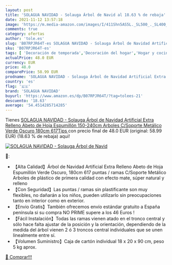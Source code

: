 ```yaml
---
layout: post
title: 'SOLAGUA NAVIDAD - Solauga Árbol de Navid al 18.63 % de rebaja'
date: 2021-11-12 13:57:18
image: 'https://m.media-amazon.com/images/I/411Shn5AS5L._SL500_._SL400_.jpg'
comments: true
category: ofertas
author: 'tole.es'
slug: 'B07RPJR64T-es SOLAGUA NAVIDAD - Solauga Árbol de Navidad Artificial...'
sku: 'B07RPJR64T-es'
tags: [ 'Decoración de temporada','Decoración del hogar','Hogar y cocina','navidad','solagua navidad','Árboles de navidad', ]
actualPrice: 48.0 EUR
currency: EUR
price: 48.0
comparePrice: 58.99 EUR
prodname: 'SOLAGUA NAVIDAD - Solauga Árbol de Navidad Artificial Extra Relleno Abeto de Hoja Espumillón 150-240cm Arboles C/Soporte Metálico  Verde Oscuro  180cm 617Tips '
country: 'es'
flag: '🇪🇸'
brand: 'SOLAGUA NAVIDAD'
buyurl: 'https://www.amazon.es/dp/B07RPJR64T/?tag=tolees-21'
descuento: '18.63'
average: '54.4514285714285'
---
```


Tienes [SOLAGUA NAVIDAD - Solauga Árbol de Navidad Artificial Extra Relleno Abeto de Hoja Espumillón 150-240cm Arboles C/Soporte Metálico  Verde Oscuro  180cm 617Tips ](https://www.amazon.es/dp/B07RPJR64T/?tag=tolees-21) con precio final de  48.0 EUR (original: 58.99 EUR) (18.63 %  de rebaja) aqui!

[![SOLAGUA NAVIDAD - Solauga Árbol de Navid](https://m.media-amazon.com/images/I/411Shn5AS5L._SL500_._SL400_.jpg)](https://www.amazon.es/dp/B07RPJR64T/?tag=tolees-21)

🔎:

- 【Alta Calidad】Árbol de Navidad Artificial Extra Relleno Abeto de Hoja Espumillón Verde Oscuro, 180cm 617 puntas / ramas C/Soporte Metálico Arboles de plástico de primera calidad con efecto mate, súper natural y relleno
- 【Con Seguridad】Las puntas / ramas sin plastificante son muy flexibles, no dañarán a los niños, pueden utilizarlo sin preocupaciones tanto en interior como en exterior.
- 【Envio Gratis】También ofrecemos envío estándar gratuito a España península si su compra NO PRIME supere a los 46 Euros !
- 【Fácil Instalación】Todas las ramas vienen atado en el tronco central y sólo hace falta ajustar de la posición y la orientación, dependiendo de la medida del árbol vienen 2 ó 3 troncos central individuales que se unen linealmente entre sí.
- 【Volumen Suministro】Caja de cartón individual 18 x 20 x 90 cm, peso 5 kg aprox.

[🛒 Comprar!!!](https://www.amazon.es/dp/B07RPJR64T/?tag=tolees-21)
